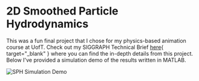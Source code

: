 # 2D Smoothed Particle Hydrodynamics

This was a fun final project that I chose for my physics-based
animation course at UofT. Check out my SIGGRAPH Technical Brief
[here](../assets/SPH-sim.pdf){ target="_blank" } 
where you can find the in-depth details from this project.
Below I've provided a simulation demo of the results written 
in MATLAB.

![SPH Simulation Demo](../assets/images/sphDemo.gif)
